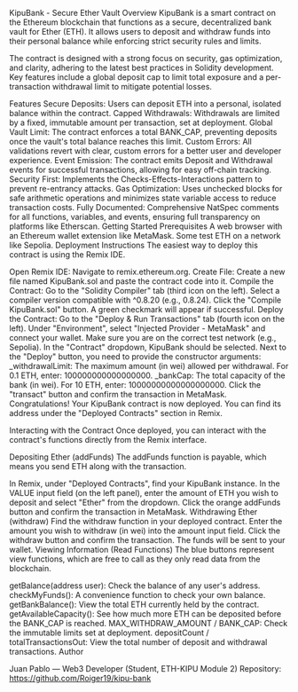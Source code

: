 KipuBank - Secure Ether Vault
Overview
KipuBank is a smart contract on the Ethereum blockchain that functions as a secure, decentralized bank vault for Ether (ETH). It allows users to deposit and withdraw funds into their personal balance while enforcing strict security rules and limits.

The contract is designed with a strong focus on security, gas optimization, and clarity, adhering to the latest best practices in Solidity development. Key features include a global deposit cap to limit total exposure and a per-transaction withdrawal limit to mitigate potential losses.

Features
Secure Deposits: Users can deposit ETH into a personal, isolated balance within the contract.
Capped Withdrawals: Withdrawals are limited by a fixed, immutable amount per transaction, set at deployment.
Global Vault Limit: The contract enforces a total BANK_CAP, preventing deposits once the vault's total balance reaches this limit.
Custom Errors: All validations revert with clear, custom errors for a better user and developer experience.
Event Emission: The contract emits Deposit and Withdrawal events for successful transactions, allowing for easy off-chain tracking.
Security First: Implements the Checks-Effects-Interactions pattern to prevent re-entrancy attacks.
Gas Optimization: Uses unchecked blocks for safe arithmetic operations and minimizes state variable access to reduce transaction costs.
Fully Documented: Comprehensive NatSpec comments for all functions, variables, and events, ensuring full transparency on platforms like Etherscan.
Getting Started
Prerequisites
A web browser with an Ethereum wallet extension like MetaMask.
Some test ETH on a network like Sepolia.
Deployment Instructions
The easiest way to deploy this contract is using the Remix IDE.

Open Remix IDE: Navigate to remix.ethereum.org.
Create File: Create a new file named KipuBank.sol and paste the contract code into it.
Compile the Contract:
Go to the "Solidity Compiler" tab (third icon on the left).
Select a compiler version compatible with ^0.8.20 (e.g., 0.8.24).
Click the "Compile KipuBank.sol" button. A green checkmark will appear if successful.
Deploy the Contract:
Go to the "Deploy & Run Transactions" tab (fourth icon on the left).
Under "Environment", select "Injected Provider - MetaMask" and connect your wallet. Make sure you are on the correct test network (e.g., Sepolia).
In the "Contract" dropdown, KipuBank should be selected.
Next to the "Deploy" button, you need to provide the constructor arguments:
_withdrawalLimit: The maximum amount (in wei) allowed per withdrawal. For 0.1 ETH, enter: 100000000000000000.
_bankCap: The total capacity of the bank (in wei). For 10 ETH, enter: 10000000000000000000.
Click the "transact" button and confirm the transaction in MetaMask.
Congratulations! Your KipuBank contract is now deployed. You can find its address under the "Deployed Contracts" section in Remix.

Interacting with the Contract
Once deployed, you can interact with the contract's functions directly from the Remix interface.

Depositing Ether (addFunds)
The addFunds function is payable, which means you send ETH along with the transaction.

In Remix, under "Deployed Contracts", find your KipuBank instance.
In the VALUE input field (on the left panel), enter the amount of ETH you wish to deposit and select "Ether" from the dropdown.
Click the orange addFunds button and confirm the transaction in MetaMask.
Withdrawing Ether (withdraw)
Find the withdraw function in your deployed contract.
Enter the amount you wish to withdraw (in wei) into the amount input field.
Click the withdraw button and confirm the transaction. The funds will be sent to your wallet.
Viewing Information (Read Functions)
The blue buttons represent view functions, which are free to call as they only read data from the blockchain.

getBalance(address user): Check the balance of any user's address.
checkMyFunds(): A convenience function to check your own balance.
getBankBalance(): View the total ETH currently held by the contract.
getAvailableCapacity(): See how much more ETH can be deposited before the BANK_CAP is reached.
MAX_WITHDRAW_AMOUNT / BANK_CAP: Check the immutable limits set at deployment.
depositCount / totalTransactionsOut: View the total number of deposit and withdrawal transactions.
Author

Juan Pablo — Web3 Developer (Student, ETH-KIPU Module 2) Repository: https://github.com/Roiger19/kipu-bank
